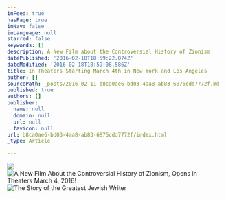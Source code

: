 ```yaml
---
inFeed: true
hasPage: true
inNav: false
inLanguage: null
starred: false
keywords: []
description: A New Film about the Controversial History of Zionism
datePublished: '2016-02-18T18:59:22.074Z'
dateModified: '2016-02-18T18:59:08.586Z'
title: In Theaters Starting March 4th in New York and Los Angeles
author: []
sourcePath: _posts/2016-02-11-b8ca0ae6-bd03-4aa8-ab83-6876cdd7772f.md
published: true
authors: []
publisher:
  name: null
  domain: null
  url: null
  favicon: null
url: b8ca0ae6-bd03-4aa8-ab83-6876cdd7772f/index.html
_type: Article

---
```

![](https://the-grid-user-content.s3-us-west-2.amazonaws.com/8b21d463-64df-434f-8a7a-c47d64f8a03f.jpg)
![A New Film About the Controversial History of Zionism, Opens in Theaters March 4, 2016!](https://s3-us-west-2.amazonaws.com/the-grid-img/p/1ece2c658fc00fa2a02bb9b73928be75c65b975c.jpg)
![The Story of the Greatest Jewish Writer](https://the-grid-user-content.s3-us-west-2.amazonaws.com/5914d789-f182-4339-8a17-c3acc8eb2607.jpg)